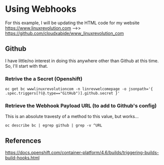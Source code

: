 # Using Webhooks
For this example, I will be updating the HTML code for my website
https://www.linuxrevolution.com -->> https://github.com/cloudxabide/www_linuxrevolution_com

## Github
I have little/no interest in doing this anywhere other than Github at this time.  So, I'll start with that.

### Retrive the a Secret (Openshift)
```
oc get bc wwwlinuxrevolutioncom -n linrevwelcomepage -o jsonpath='{ .spec.triggers[?(@.type=="GitHub")].github.secret }'
```

### Retrieve the Webhook Payload URL (to add to Github's config)
This is an absolute travesty of a method to this value, but works...
```
oc describe bc | egrep github | grep -v ^URL
```

## References
https://docs.openshift.com/container-platform/4.6/builds/triggering-builds-build-hooks.html

